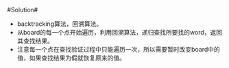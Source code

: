 #Solution#

*   backtracking算法，回溯算法。
*   从board的每一个点开始遍历，利用回溯算法，递归查找所要找的word，返回其查找结果。
*   注意每一个点在查找验证过程中只能遍历一次，所以需要暂时改变board中的值，如果查找结果为假就恢复原来的值。